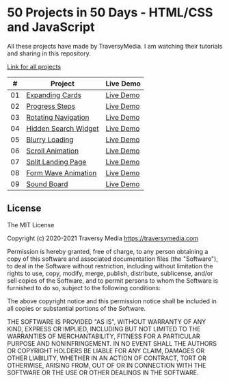 # 50 Projects in 50 Days - HTML/CSS and JavaScript

All these projects have made by TraversyMedia. I am watching their tutorials and sharing in this repository.

[Link for all projects](https://zeo404-50projects.netlify.app)

|  #  | Project                                                                                                                   | Live Demo                                                                         |
| :-: | ------------------------------------------------------------------------------------------------------------------------- | --------------------------------------------------------------------------------- |
| 01  | [Expanding Cards](https://github.com/zeo404/50projects50days/tree/main/expanding-cards)                           | [Live Demo](https://zeo404-50projects.netlify.app/expanding-cards/index.html)               |
| 02  | [Progress Steps](https://github.com/zeo404/50projects50days/tree/main/progress-steps)                           | [Live Demo](https://zeo404-50projects.netlify.app/progress-steps/index.html)               |
| 03  | [Rotating Navigation](https://github.com/zeo404/50projects50days/tree/main/rotating-navigation)                           | [Live Demo](https://zeo404-50projects.netlify.app/rotating-navigation/index.html)               |
| 04  | [Hidden Search Widget](https://github.com/zeo404/50projects50days/tree/main/hidden-search-widget)                           | [Live Demo](https://zeo404-50projects.netlify.app/hidden-search-widget/index.html)               |
| 05  | [Blurry Loading](https://github.com/zeo404/50projects50days/tree/main/blurry-loading)                           | [Live Demo](https://zeo404-50projects.netlify.app/blurry-loading/index.html)               |
| 06  | [Scroll Animation](https://github.com/zeo404/50projects50days/tree/main/scroll-animation)                           | [Live Demo](https://zeo404-50projects.netlify.app/scroll-animation/index.html)               |
| 07  | [Split Landing Page](https://github.com/zeo404/50projects50days/tree/main/split-landing-page)                           | [Live Demo](https://zeo404-50projects.netlify.app/split-landing-page/index.html)               |
| 08  | [Form Wave Animation](https://github.com/zeo404/50projects50days/tree/main/form-wave-animation)                           | [Live Demo](https://zeo404-50projects.netlify.app/form-wave-animation/index.html)               |
| 09  | [Sound Board](https://github.com/zeo404/50projects50days/tree/main/sound-board)                           | [Live Demo](https://zeo404-50projects.netlify.app/sound-board/index.html)               |

## License

The MIT License

Copyright (c) 2020-2021 Traversy Media https://traversymedia.com

Permission is hereby granted, free of charge, to any person obtaining a copy
of this software and associated documentation files (the "Software"), to deal
in the Software without restriction, including without limitation the rights
to use, copy, modify, merge, publish, distribute, sublicense, and/or sell
copies of the Software, and to permit persons to whom the Software is
furnished to do so, subject to the following conditions:

The above copyright notice and this permission notice shall be included in
all copies or substantial portions of the Software.

THE SOFTWARE IS PROVIDED "AS IS", WITHOUT WARRANTY OF ANY KIND, EXPRESS OR
IMPLIED, INCLUDING BUT NOT LIMITED TO THE WARRANTIES OF MERCHANTABILITY,
FITNESS FOR A PARTICULAR PURPOSE AND NONINFRINGEMENT. IN NO EVENT SHALL THE
AUTHORS OR COPYRIGHT HOLDERS BE LIABLE FOR ANY CLAIM, DAMAGES OR OTHER
LIABILITY, WHETHER IN AN ACTION OF CONTRACT, TORT OR OTHERWISE, ARISING FROM,
OUT OF OR IN CONNECTION WITH THE SOFTWARE OR THE USE OR OTHER DEALINGS IN
THE SOFTWARE.
